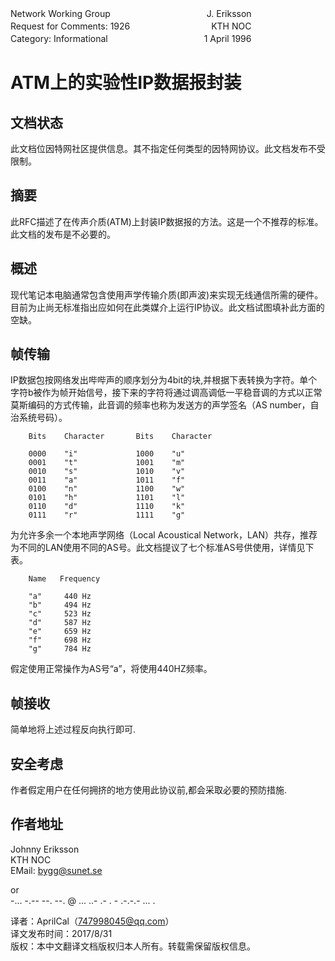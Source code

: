 Network Working Group　　　　　　　　　　　J. Eriksson<br>
Request for Comments: 1926　　　　　　　　　 KTH NOC<br>
Category: Informational　　　　　　　　　　　1 April 1996

# ATM上的实验性IP数据报封装

## 文档状态
此文档位因特网社区提供信息。其不指定任何类型的因特网协议。此文档发布不受限制。
## 摘要
此RFC描述了在传声介质(ATM)上封装IP数据报的方法。这是一个不推荐的标准。此文档的发布是不必要的。
## 概述
现代笔记本电脑通常包含使用声学传输介质(即声波)来实现无线通信所需的硬件。目前为止尚无标准指出应如何在此类媒介上运行IP协议。此文档试图填补此方面的空缺。

## 帧传输
IP数据包按网络发出哔哔声的顺序划分为4bit的块,并根据下表转换为字符。单个字符b被作为帧开始信号，接下来的字符将通过调高调低一平稳音调的方式以正常莫斯编码的方式传输，此音调的频率也称为发送方的声学签名（AS number，自治系统号码）。 <br>


        Bits    Character       Bits    Character

        0000    "i"             1000    "u"
        0001    "t"             1001    "m"
        0010    "s"             1010    "v"
        0011    "a"             1011    "f"
        0100    "n"             1100    "w"
        0101    "h"             1101    "l"
        0110    "d"             1110    "k"
        0111    "r"             1111    "g"

为允许多余一个本地声学网络（Local Acoustical Network，LAN）共存，推荐为不同的LAN使用不同的AS号。此文档提议了七个标准AS号供使用，详情见下表。

        Name   Frequency

        "a"     440 Hz
        "b"     494 Hz
        "c"     523 Hz
        "d"     587 Hz
        "e"     659 Hz
        "f"     698 Hz
        "g"     784 Hz

假定使用正常操作为AS号“a”，将使用440HZ频率。
## 帧接收
简单地将上述过程反向执行即可.
## 安全考虑
作者假定用户在任何拥挤的地方使用此协议前,都会采取必要的预防措施.
## 作者地址
   Johnny Eriksson<br>
   KTH NOC<br>
   EMail: bygg@sunet.se

   or<br>
     -... -.-- --. --. @ ... ..- .- . - .-.-.- ... .
     
译者：AprilCal（747998045@qq.com）<br>
译文发布时间：2017/8/31<br>
版权：本中文翻译文档版权归本人所有。转载需保留版权信息。
